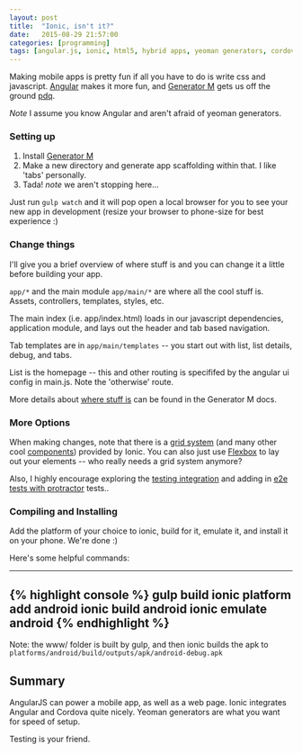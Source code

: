 ```yaml
---
layout: post
title:  "Ionic, isn't it?"
date:   2015-08-29 21:57:00
categories: [programming]
tags: [angular.js, ionic, html5, hybrid apps, yeoman generators, cordova, javascript, javascript frameworks]
---
```


Making mobile apps is pretty fun if all you have to do is write css and javascript.  [Angular](https://angularjs.org/) makes it more fun, and [Generator M](https://github.com/mwaylabs/generator-m) gets us off the ground [pdq](http://www.merriam-webster.com/dictionary/pdq).

*Note* I assume you know Angular and aren't afraid of yeoman generators.

### Setting up

1. Install [Generator M](https://github.com/mwaylabs/generator-m)
2. Make a new directory and generate app scaffolding within that.  I like 'tabs' personally.
3. Tada! *note* we aren't stopping here...

Just run `gulp watch` and it will pop open a local browser for you to see your new app in development (resize your browser to phone-size for best experience :)

### Change things

I'll give you a brief overview of where stuff is and you can change it a little before building your app.

`app/*` and the main module `app/main/*` are where all the cool stuff is.  Assets, controllers, templates, styles, etc.

The main index (i.e. app/index.html) loads in our javascript dependencies, application module, and lays out the header and tab based navigation.

Tab templates are in `app/main/templates` -- you start out with list, list details, debug, and tabs.

List is the homepage -- this and other routing is specififed by the angular ui config in main.js.  Note the 'otherwise' route.

More details about [where stuff is](https://github.com/mwaylabs/generator-m#file-structure) can be found in the Generator M docs.

### More Options

When making changes, note that there is a [grid system](http://ionicframework.com/docs/components/#grid) (and many other cool [components](http://ionicframework.com/docs/components/)) provided by Ionic.  You can also just use [Flexbox](http://www.smashingmagazine.com/2015/03/harnessing-flexbox-for-todays-web-apps/) to lay out your elements -- who really needs a grid system anymore?

Also, I highly encourage exploring the [testing integration](https://github.com/mwaylabs/generator-m#testing) and adding in [e2e tests with protractor](http://angular.github.io/protractor/#/) tests..

### Compiling and Installing

Add the platform of your choice to ionic, build for it, emulate it, and install it on your phone.  We're done :)

Here's some helpful commands:

----
{% highlight console %}
gulp build
ionic platform add android
ionic build android
ionic emulate android
{% endhighlight %}
----

Note: the www/ folder is built by gulp, and then ionic builds the apk to `platforms/android/build/outputs/apk/android-debug.apk`

## Summary

AngularJS can power a mobile app, as well as a web page.  Ionic integrates Angular and Cordova quite nicely.  Yeoman generators are what you want for speed of setup.

Testing is your friend.
